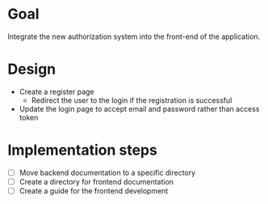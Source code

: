 # Goal

Integrate the new authorization system into the front-end of the application.

# Design
- Create a register page
  - Redirect the user to the login if the registration is successful
- Update the login page to accept email and password rather than access token

# Implementation steps

- [ ] Move backend documentation to a specific directory
- [ ] Create a directory for frontend documentation
- [ ] Create a guide for the frontend development
